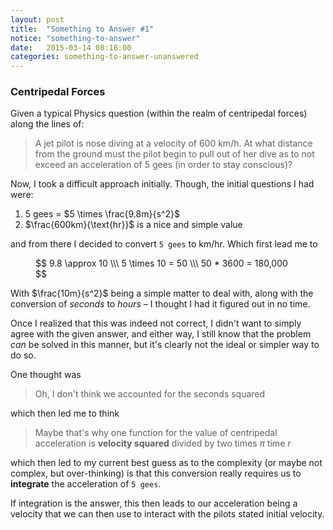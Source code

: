 ```yaml
---
layout: post
title:  "Something to Answer #1"
notice: "something-to-answer"
date:   2015-03-14 08:18:00
categories: something-to-answer-unanswered
---
```


### Centripedal Forces

Given a typical Physics question (within the realm of centripedal forces)
along the lines of:

> A jet pilot is nose diving at a velocity of 600 km/h. At what distance
> from the ground must the pilot begin to pull out of her dive as to not
> exceed an acceleration of 5 gees (in order to stay conscious)?

Now, I took a difficult approach initially. Though, the initial questions
I had were:

1. 5 gees = $5 \times \frac{9.8m}{s^2}$
2. $\frac{600km}{\text{hr}}$ is a nice and simple value

and from there I decided to convert `5 gees` to km/hr. Which first lead me
to

<figure>
$$
  9.8 \approx 10 \\\
  5 \times 10 = 50 \\\
  50 * 3600 = 180,000
$$
</figure>

With $\frac{10m}{s^2}$ being a simple matter to deal with, along with
the conversion of *seconds* to *hours* – I thought I had it figured out in
no time.

Once I realized that this was indeed not correct, I didn't want to simply
agree with the given answer, and either way, I still know that the problem
*can* be solved in this manner, but it's clearly not the ideal or simpler
way to do so.

One thought was

> Oh, I don't think we accounted for the seconds squared

which then led me to think

> Maybe that's why one function for the value of centripedal acceleration is
> **velocity squared** divided by two times $\pi$ time $r$

which then led to my current best guess as to the complexity (or maybe not
complex, but over-thinking) is that this conversion really requires us to
**integrate** the acceleration of `5 gees`.

If integration is the answer, this then leads to our acceleration being a
velocity that we can then use to interact with the pilots stated initial
velocity.
